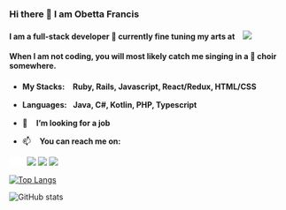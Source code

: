 ### Hi there 👋 I am Obetta Francis

#### I am a full-stack developer 🌱 currently fine tuning my arts at ![l](./line.png) ![](https://img.shields.io/badge/Microverse-blueviolet)

#### When I am not coding, you will most likely catch me singing in a 💬 choir somewhere.


- **My Stacks: ![](./line.png) Ruby, Rails, Javascript, React/Redux, HTML/CSS**
- **Languages:![](./line.png) Java, C#, Kotlin, PHP, Typescript**

- 🤔 ![l](./line.png) **I’m looking for a job**

- 📫 ![l](./line.png) **You can reach me on:**

![](./line.png)![](./line.png)![](./line.png)![](./line.png)[![](https://img.shields.io/badge/GitHub-100000?style=for-the-badge&logo=github&logoColor=white)](https://github.com/chasscepts) [![](https://img.shields.io/badge/Twitter-1DA1F2?style=for-the-badge&logo=twitter&logoColor=white)](https://twitter.com/chasscepts) [![](https://img.shields.io/badge/LinkedIn-0077B5?style=for-the-badge&logo=linkedin&logoColor=white)](https://www.linkedin.com/in/chasscepts/)

[![Top Langs](https://github-readme-stats.vercel.app/api/top-langs/?username=chasscepts)](https://github.com/chasscepts/github-readme-stats)

![GitHub stats](https://github-readme-stats.vercel.app/api?username=chasscepts&show_icons=true)


<!--
**chasscepts/chasscepts** is a ✨ _special_ ✨ repository because its `README.md` (this file) appears on your GitHub profile.

Here are some ideas to get you started:


-->
